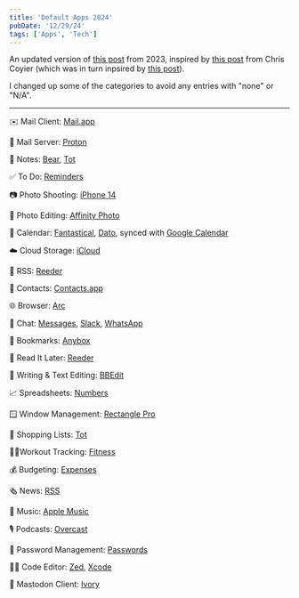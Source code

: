```yaml
---
title: 'Default Apps 2024'
pubDate: '12/29/24'
tags: ['Apps', 'Tech']
---
```


An updated version of [this post](/posts/2023/default-apps-2023) from 2023, inspired by [this post](https://chriscoyier.net/2023/11/25/default-apps-2023/) from Chris Coyier (which was in turn inpsired by [this post](https://mattcool.tech/posts/default-apps-2023)).

I changed up some of the categories to avoid any entries with "none" or "N/A".

---

✉️ Mail Client: [Mail.app](https://support.apple.com/guide/mail/welcome/mac)

📮 Mail Server: [Proton](https://proton.me/)

📓 Notes: [Bear](https://bear.app/), [Tot](https://tot.rocks/)

✅ To Do: [Reminders](https://support.apple.com/guide/reminders/welcome/mac)

📷 Photo Shooting: [iPhone 14](https://www.apple.com/shop/buy-iphone/iphone-14)

🎨 Photo Editing: [Affinity Photo](https://affinity.serif.com/en-us/photo/)

📆 Calendar: [Fantastical](https://support.apple.com/guide/calendar/welcome/mac), [Dato](https://sindresorhus.com/dato), synced with [Google Calendar](https://calendar.google.com)

☁️ Cloud Storage: [iCloud](https://www.icloud.com/)

📰 RSS: [Reeder](https://www.reederapp.com/)

📇 Contacts: [Contacts.app](https://support.apple.com/guide/contacts/welcome/mac)

🌐 Browser: [Arc](https://www.apple.com/safari/)

💬 Chat: [Messages](https://support.apple.com/guide/messages/welcome/mac), [Slack](https://slack.com/), [WhatsApp](https://www.whatsapp.com/)

🔖 Bookmarks: [Anybox](https://anybox.app/)

📑 Read It Later: [Reeder](https://www.reederapp.com/)

📝 Writing & Text Editing: [BBEdit](https://www.barebones.com/products/bbedit/index.html)

📈 Spreadsheets: [Numbers](https://www.apple.com/numbers/)

🪟 Window Management: [Rectangle Pro](https://rectangleapp.com/pro)

🛒 Shopping Lists: [Tot](https://tot.rocks/)

🏋️‍♀️Workout Tracking: [Fitness](https://apps.apple.com/us/app/fitness/id1208224953)

💰 Budgeting: [Expenses](https://getexpenses.app/)

🗞 News: [RSS](https://en.wikipedia.org/wiki/RSS)

🎵 Music: [Apple Music](https://www.apple.com/apple-music/)

🎙 Podcasts: [Overcast](https://overcast.fm/)

🔑 Password Management: [Passwords](https://support.apple.com/en-us/120758)

👨‍💻 Code Editor: [Zed](https://zed.dev/), [Xcode](https://developer.apple.com/xcode/)

🐘 Mastodon Client: [Ivory](https://tapbots.com/ivory/)
